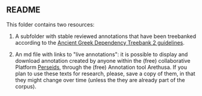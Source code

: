## README

This folder contains two resources:

1. A subfolder with stable reviewed annotations that have been treebanked according to the <a href="https://github.com/PerseusDL/treebank_data/tree/master/AGDT2/guidelines" target="_blank">Ancient Greek Dependency Treebank 2 guidelines</a>.

2. An md file with links to "live annotations": it is possible to display and download annotation created by anyone within the (free) collaborative Platform <a href="http://sosol.perseids.org/sosol/" target="_blank">Perseids</a>, through the (free) Annotation tool Arethusa. If you plan to use these texts for research, please, save a copy of them, in that they might change over time (unless the they are already part of the corpus). 



